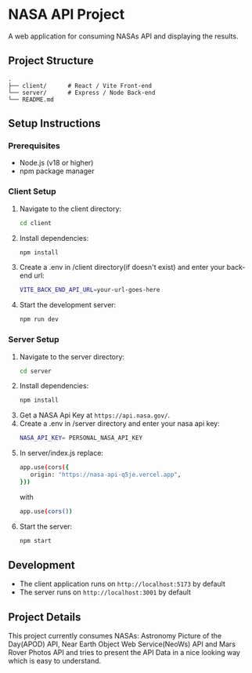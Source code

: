 # NASA API Project

A web application for consuming NASAs API and displaying the results.

## Project Structure

```
.
├── client/      # React / Vite Front-end
└── server/      # Express / Node Back-end
└── README.md
```

## Setup Instructions

### Prerequisites
- Node.js (v18 or higher)
- npm package manager

### Client Setup
1. Navigate to the client directory:
   ```bash
   cd client
   ```
2. Install dependencies:
   ```bash
   npm install
   ```
3. Create a .env in /client directory(if doesn't exist) and enter your back-end url:
   ```bash
   VITE_BACK_END_API_URL=your-url-goes-here
   ```
4. Start the development server:
   ```bash
   npm run dev
   ```

### Server Setup
1. Navigate to the server directory:
   ```bash
   cd server
   ```
2. Install dependencies:
   ```bash
   npm install
   ```
3. Get a NASA Api Key at `https://api.nasa.gov/`. 
4. Create a .env in /server directory and enter your nasa api key:
    ```bash
   NASA_API_KEY= PERSONAL_NASA_API_KEY
   ```
5. In server/index.js replace:
   ```bash
   app.use(cors({
      origin: "https://nasa-api-q5je.vercel.app",
   }))
   ```
   with
   ```bash
   app.use(cors())
   ```
6. Start the server:
   ```bash
   npm start
   ```

## Development
- The client application runs on `http://localhost:5173` by default
- The server runs on `http://localhost:3001` by default

## Project Details
This project currently consumes NASAs: Astronomy Picture of the Day(APOD) API, Near Earth Object Web Service(NeoWs) API and Mars Rover Photos API and tries to present the API Data in a nice looking way which is easy to understand. 